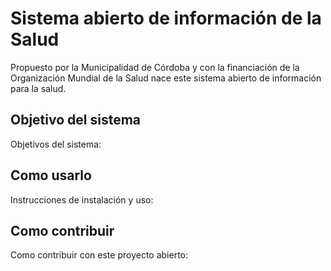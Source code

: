 # Sistema abierto de información de la Salud

Propuesto por la Municipalidad de Córdoba y con la 
financiación de la Organización Mundial de la Salud 
nace este sistema abierto de información para la salud.

## Objetivo del sistema

Objetivos del sistema:

## Como usarlo

Instrucciones de instalación y uso:

## Como contribuir

Como contribuir con este proyecto abierto: